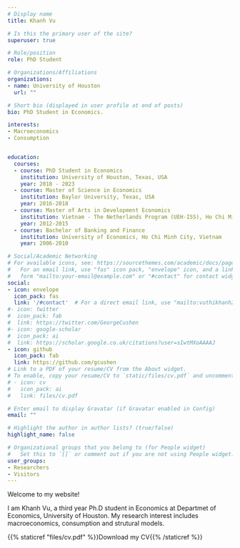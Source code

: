```yaml
---
# Display name
title: Khanh Vu

# Is this the primary user of the site?
superuser: true

# Role/position
role: PhD Student

# Organizations/Affiliations
organizations:
- name: University of Houston
  url: ""

# Short bio (displayed in user profile at end of posts)
bio: PhD Student in Economics.

interests:
- Macroeconomics
- Consumption


education:
  courses:
  - course: PhD Student in Economics
    institution: University of Houston, Texas, USA
    year: 2018 - 2023
  - course: Master of Science in Economics
    institution: Baylor University, Texas, USA
    year: 2016-2018
  - course: Master of Arts in Development Economics
    institution: Vietnam - The Netherlands Program (UEH-ISS), Ho Chi Minh City, Vietnam
    year: 2012-2015
  - course: Bachelor of Banking and Finance
    institution: University of Economics, Ho Chi Minh City, Vietnam
    year: 2006-2010

# Social/Academic Networking
# For available icons, see: https://sourcethemes.com/academic/docs/page-builder/#icons
#   For an email link, use "fas" icon pack, "envelope" icon, and a link in the
#   form "mailto:your-email@example.com" or "#contact" for contact widget.
social:
- icon: envelope
  icon_pack: fas
  link: '/#contact'  # For a direct email link, use "mailto:vuthikhanh24@gmail.com".
#- icon: twitter
#  icon_pack: fab
#  link: https://twitter.com/GeorgeCushen
#- icon: google-scholar
#  icon_pack: ai
#  link: https://scholar.google.co.uk/citations?user=sIwtMXoAAAAJ
- icon: github
  icon_pack: fab
  link: https://github.com/gcushen
# Link to a PDF of your resume/CV from the About widget.
# To enable, copy your resume/CV to `static/files/cv.pdf` and uncomment the lines below.
# - icon: cv
#   icon_pack: ai
#   link: files/cv.pdf

# Enter email to display Gravatar (if Gravatar enabled in Config)
email: ""

# Highlight the author in author lists? (true/false)
highlight_name: false

# Organizational groups that you belong to (for People widget)
#   Set this to `[]` or comment out if you are not using People widget.
user_groups:
- Researchers
- Visitors
---
```


Welcome to my website!

I am Khanh Vu, a third year Ph.D student in Economics at Departmet of Economics, University of Houston. My research interest includes macroeconomics, consumption and strutural models. 

{{% staticref "files/cv.pdf" %}}Download my CV{{% /staticref %}}

